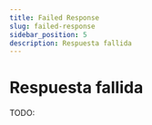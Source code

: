```yaml
---
title: Failed Response
slug: failed-response
sidebar_position: 5
description: Respuesta fallida
---
```


# Respuesta fallida

TODO: